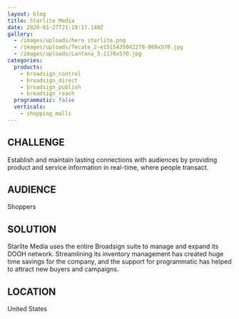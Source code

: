```yaml
---
layout: blog
title: Starlite Media
date: 2020-01-27T21:19:17.148Z
gallery:
  - /images/uploads/hero_starlite.png
  - /images/uploads/Tecate_2-e1515435042278-969x570.jpg
  - /images/uploads/Lantana_3-1170x570.jpg
categories:
  products:
    - broadsign_control
    - broadsign_direct
    - broadsign_publish
    - broadsign_reach
  programmatic: false
  verticals:
    - shopping_malls
---
```

## CHALLENGE

Establish and maintain lasting connections with audiences by providing product and service information in real-time, where people transact.


## AUDIENCE

Shoppers


## SOLUTION

Starlite Media uses the entire Broadsign suite to manage and expand its DOOH network. Streamlining its inventory management has created huge time savings for the company, and the support for programmatic has helped to attract new buyers and campaigns.


## LOCATION

United States

